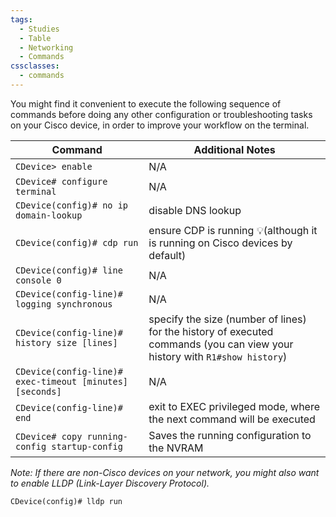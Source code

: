 ```yaml
---
tags:
  - Studies
  - Table
  - Networking
  - Commands
cssclasses:
  - commands
---
```

You might find it convenient to execute the following sequence of commands before doing any other configuration or troubleshooting tasks on your Cisco device, in order to improve your workflow on the terminal.

| Command                                                    | Additional Notes                                                                                                             |
| ---------------------------------------------------------- | ---------------------------------------------------------------------------------------------------------------------------- |
| ``CDevice> enable``                                        | N/A                                                                                                                          |
| ``CDevice# configure terminal``                            | N/A                                                                                                                          |
| ``CDevice(config)# no ip domain-lookup``                   | disable DNS lookup                                                                                                           |
| ``CDevice(config)# cdp run``                               | ensure CDP is running :bulb:(although it is running on Cisco devices by default)                                             |
| ``CDevice(config)# line console 0``                        | N/A                                                                                                                          |
| ``CDevice(config-line)# logging synchronous``              | N/A                                                                                                                          |
| ``CDevice(config-line)# history size [lines]``             | specify the size (number of lines) for the history of executed commands (you can view your history with ``R1#show history``) |
| ``CDevice(config-line)# exec-timeout [minutes] [seconds]`` | N/A                                                                                                                          |
| ``CDevice(config-line)# end``                              | exit to EXEC privileged mode, where the next command will be executed                                                        |
| ``CDevice# copy running-config startup-config``            | Saves the running configuration to the NVRAM                                                                                 |

*Note: If there are non-Cisco devices on your network, you might also want to enable LLDP (Link-Layer Discovery Protocol).*

```
CDevice(config)# lldp run
```
